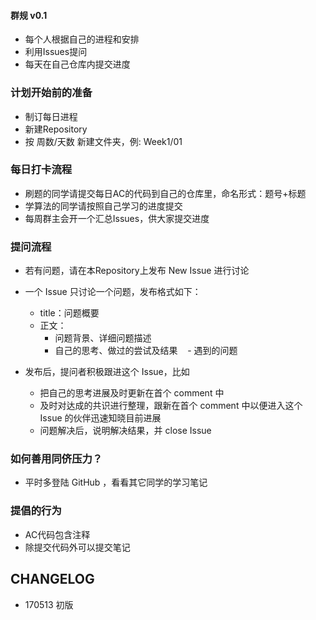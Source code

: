 #### 群规 v0.1

- 每个人根据自己的进程和安排
- 利用Issues提问
- 每天在自己仓库内提交进度

### 计划开始前的准备

- 制订每日进程
- 新建Repository
- 按 周数/天数 新建文件夹，例: Week1/01

### 每日打卡流程

- 刷题的同学请提交每日AC的代码到自己的仓库里，命名形式：题号+标题
- 学算法的同学请按照自己学习的进度提交
- 每周群主会开一个汇总Issues，供大家提交进度

### 提问流程

- 若有问题，请在本Repository上发布 New Issue 进行讨论
- 一个 Issue 只讨论一个问题，发布格式如下：
  - title：问题概要
  - 正文：
    - 问题背景、详细问题描述
    - 自己的思考、做过的尝试及结果
    - 遇到的问题
    
- 发布后，提问者积极跟进这个 Issue，比如
  - 把自己的思考进展及时更新在首个 comment 中
  - 及时对达成的共识进行整理，跟新在首个 comment 中以便进入这个 Issue 的伙伴迅速知晓目前进展
  - 问题解决后，说明解决结果，并 close Issue


### 如何善用同侪压力？

- 平时多登陆 GitHub ，看看其它同学的学习笔记

### 提倡的行为

- AC代码包含注释
- 除提交代码外可以提交笔记

## CHANGELOG

- 170513 初版
